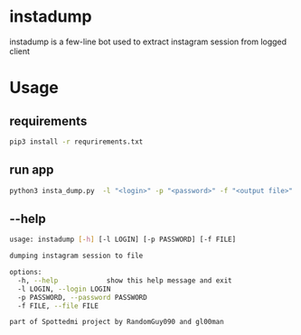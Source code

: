 instadump
===
instadump is a few-line bot used to extract instagram session from logged client

# Usage

## requirements
```bash
pip3 install -r requrirements.txt
```

## run app

```bash
python3 insta_dump.py  -l "<login>" -p "<password>" -f "<output file>"
```


## --help
```bash
usage: instadump [-h] [-l LOGIN] [-p PASSWORD] [-f FILE]

dumping instagram session to file

options:
  -h, --help            show this help message and exit
  -l LOGIN, --login LOGIN
  -p PASSWORD, --password PASSWORD
  -f FILE, --file FILE

part of Spottedmi project by RandomGuy090 and gl00man
```

